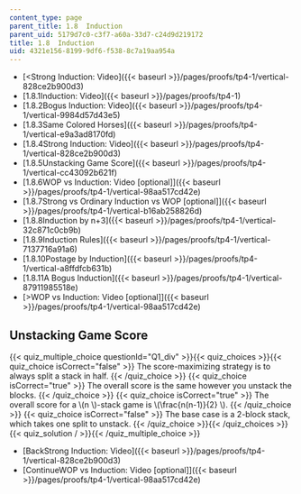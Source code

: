 ```yaml
---
content_type: page
parent_title: 1.8  Induction
parent_uid: 5179d7c0-c3f7-a60a-33d7-c24d9d219172
title: 1.8  Induction
uid: 4321e156-8199-9df6-f538-8c7a19aa954a
---
```


*   [\<Strong Induction: Video]({{< baseurl >}}/pages/proofs/tp4-1/vertical-828ce2b900d3)
*   [1.8.1Induction: Video]({{< baseurl >}}/pages/proofs/tp4-1)
*   [1.8.2Bogus Induction: Video]({{< baseurl >}}/pages/proofs/tp4-1/vertical-9984d57d43e5)
*   [1.8.3Same Colored Horses]({{< baseurl >}}/pages/proofs/tp4-1/vertical-e9a3ad8170fd)
*   [1.8.4Strong Induction: Video]({{< baseurl >}}/pages/proofs/tp4-1/vertical-828ce2b900d3)
*   [1.8.5Unstacking Game Score]({{< baseurl >}}/pages/proofs/tp4-1/vertical-cc43092b621f)
*   [1.8.6WOP vs Induction: Video \[optional\]]({{< baseurl >}}/pages/proofs/tp4-1/vertical-98aa517cd42e)
*   [1.8.7Strong vs Ordinary Induction vs WOP \[optional\]]({{< baseurl >}}/pages/proofs/tp4-1/vertical-b16ab258826d)
*   [1.8.8Induction by n+3]({{< baseurl >}}/pages/proofs/tp4-1/vertical-32c871c0cb9b)
*   [1.8.9Induction Rules]({{< baseurl >}}/pages/proofs/tp4-1/vertical-7137716a91a6)
*   [1.8.10Postage by Induction]({{< baseurl >}}/pages/proofs/tp4-1/vertical-a8ffdfcb631b)
*   [1.8.11A Bogus Induction]({{< baseurl >}}/pages/proofs/tp4-1/vertical-87911985518e)
*   [\>WOP vs Induction: Video \[optional\]]({{< baseurl >}}/pages/proofs/tp4-1/vertical-98aa517cd42e)

Unstacking Game Score
---------------------

  
{{< quiz_multiple_choice questionId="Q1_div" >}}{{< quiz_choices >}}{{< quiz_choice isCorrect="false" >}}&nbsp;The score-maximizing strategy is to always split a stack in half.&nbsp;{{< /quiz_choice >}}
{{< quiz_choice isCorrect="true" >}}&nbsp;The overall score is the same however you unstack the blocks.&nbsp;{{< /quiz_choice >}}
{{< quiz_choice isCorrect="true" >}}&nbsp;The overall score for a \\(n \\)-stack game is \\(\\frac{n(n-1)}{2} \\).&nbsp;{{< /quiz_choice >}}
{{< quiz_choice isCorrect="false" >}}&nbsp;The base case is a 2-block stack, which takes one split to unstack.&nbsp;{{< /quiz_choice >}}{{< /quiz_choices >}}
{{< quiz_solution / >}}{{< /quiz_multiple_choice >}}

*   [BackStrong Induction: Video]({{< baseurl >}}/pages/proofs/tp4-1/vertical-828ce2b900d3)
*   [ContinueWOP vs Induction: Video \[optional\]]({{< baseurl >}}/pages/proofs/tp4-1/vertical-98aa517cd42e)